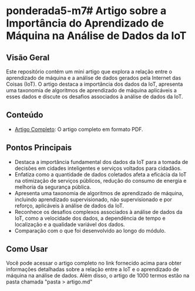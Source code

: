 # ponderada5-m7# Artigo sobre a Importância do Aprendizado de Máquina na Análise de Dados da IoT

## Visão Geral

Este repositório contém um mini artigo que explora a relação entre o aprendizado de máquina e a análise de dados gerados pela Internet das Coisas (IoT). O artigo destaca a importância dos dados da IoT, apresenta uma taxonomia de algoritmos de aprendizado de máquina aplicáveis a esses dados e discute os desafios associados à análise de dados da IoT.

## Conteúdo

- [Artigo Completo](https://www.sciencedirect.com/science/article/pii/S235286481730247X): O artigo completo em formato PDF.

## Pontos Principais

- Destaca a importância fundamental dos dados da IoT para a tomada de decisões em cidades inteligentes e serviços voltados para cidadãos.
- Enfatiza como a quantidade de dados coletados afeta a eficácia da IoT na otimização de serviços públicos, redução do consumo de energia e melhoria da segurança pública.
- Apresenta uma taxonomia de algoritmos de aprendizado de máquina, incluindo aprendizado supervisionado, não supervisionado e por reforço, aplicáveis à análise de dados da IoT.
- Reconhece os desafios complexos associados à análise de dados da IoT, como a velocidade dos dados, a dependência de tempo e localização e a qualidade variável dos dados.
- Comparação com o que foi desenvolvido ao longo do módulo.

## Como Usar

Você pode acessar o artigo completo no link fornecido acima para obter informações detalhadas sobre a relação entre a IoT e o aprendizado de máquina na análise de dados. 
Além disso, o artigo de 1000 termos estão na pasta chamada "pasta > artigo.md"

